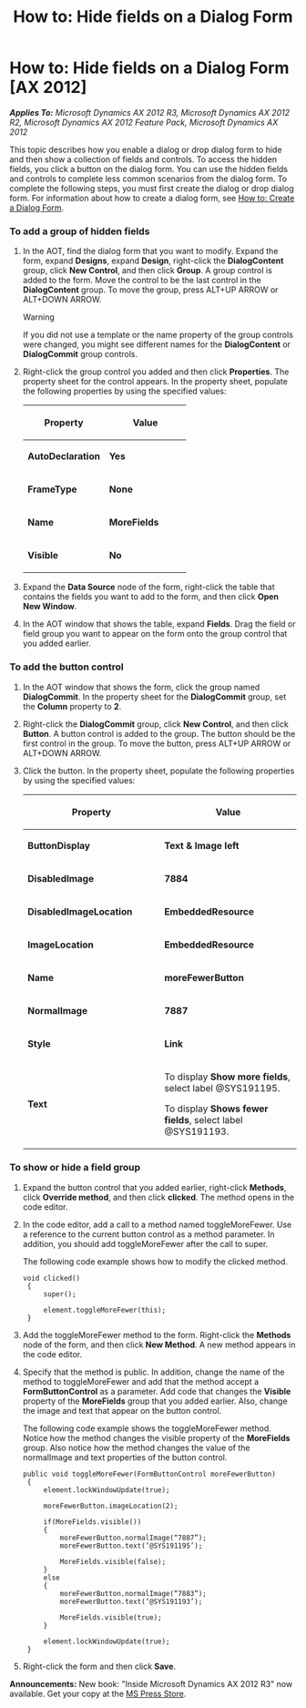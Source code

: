 ﻿---
title: 'How to: Hide fields on a Dialog Form'
TOCTitle: 'How to: Hide fields on a Dialog Form'
ms:assetid: 9d99e7ad-2304-4dbb-b305-3be11ff972d4
ms:mtpsurl: https://msdn.microsoft.com/en-us/library/Hh811913(v=AX.60)
ms:contentKeyID: 44089714
ms.date: 05/18/2015
mtps_version: v=AX.60
---

# How to: Hide fields on a Dialog Form [AX 2012]


_**Applies To:** Microsoft Dynamics AX 2012 R3, Microsoft Dynamics AX 2012 R2, Microsoft Dynamics AX 2012 Feature Pack, Microsoft Dynamics AX 2012_

This topic describes how you enable a dialog or drop dialog form to hide and then show a collection of fields and controls. To access the hidden fields, you click a button on the dialog form. You can use the hidden fields and controls to complete less common scenarios from the dialog form. To complete the following steps, you must first create the dialog or drop dialog form. For information about how to create a dialog form, see [How to: Create a Dialog Form](how-to-create-a-dialog-form.md).

### To add a group of hidden fields

1.  In the AOT, find the dialog form that you want to modify. Expand the form, expand **Designs**, expand **Design**, right-click the **DialogContent** group, click **New Control**, and then click **Group**. A group control is added to the form. Move the control to be the last control in the **DialogContent** group. To move the group, press ALT+UP ARROW or ALT+DOWN ARROW.
    

    > [!WARNING]
    > <P>If you did not use a template or the name property of the group controls were changed, you might see different names for the <STRONG>DialogContent</STRONG> or <STRONG>DialogCommit</STRONG> group controls.</P>



2.  Right-click the group control you added and then click **Properties**. The property sheet for the control appears. In the property sheet, populate the following properties by using the specified values:
    
    <table>
    <colgroup>
    <col style="width: 50%" />
    <col style="width: 50%" />
    </colgroup>
    <thead>
    <tr class="header">
    <th><p>Property</p></th>
    <th><p>Value</p></th>
    </tr>
    </thead>
    <tbody>
    <tr class="odd">
    <td><p><strong>AutoDeclaration</strong></p></td>
    <td><p><strong>Yes</strong></p></td>
    </tr>
    <tr class="even">
    <td><p><strong>FrameType</strong></p></td>
    <td><p><strong>None</strong></p></td>
    </tr>
    <tr class="odd">
    <td><p><strong>Name</strong></p></td>
    <td><p><strong>MoreFields</strong></p></td>
    </tr>
    <tr class="even">
    <td><p><strong>Visible</strong></p></td>
    <td><p><strong>No</strong></p></td>
    </tr>
    </tbody>
    </table>


3.  Expand the **Data Source** node of the form, right-click the table that contains the fields you want to add to the form, and then click **Open New Window**.

4.  In the AOT window that shows the table, expand **Fields**. Drag the field or field group you want to appear on the form onto the group control that you added earlier.

### To add the button control

1.  In the AOT window that shows the form, click the group named **DialogCommit**. In the property sheet for the **DialogCommit** group, set the **Column** property to **2**.

2.  Right-click the **DialogCommit** group, click **New Control**, and then click **Button**. A button control is added to the group. The button should be the first control in the group. To move the button, press ALT+UP ARROW or ALT+DOWN ARROW.

3.  Click the button. In the property sheet, populate the following properties by using the specified values:
    
    <table>
    <colgroup>
    <col style="width: 50%" />
    <col style="width: 50%" />
    </colgroup>
    <thead>
    <tr class="header">
    <th><p>Property</p></th>
    <th><p>Value</p></th>
    </tr>
    </thead>
    <tbody>
    <tr class="odd">
    <td><p><strong>ButtonDisplay</strong></p></td>
    <td><p><strong>Text &amp; Image left</strong></p></td>
    </tr>
    <tr class="even">
    <td><p><strong>DisabledImage</strong></p></td>
    <td><p><strong>7884</strong></p></td>
    </tr>
    <tr class="odd">
    <td><p><strong>DisabledImageLocation</strong></p></td>
    <td><p><strong>EmbeddedResource</strong></p></td>
    </tr>
    <tr class="even">
    <td><p><strong>ImageLocation</strong></p></td>
    <td><p><strong>EmbeddedResource</strong></p></td>
    </tr>
    <tr class="odd">
    <td><p><strong>Name</strong></p></td>
    <td><p><strong>moreFewerButton</strong></p></td>
    </tr>
    <tr class="even">
    <td><p><strong>NormalImage</strong></p></td>
    <td><p><strong>7887</strong></p></td>
    </tr>
    <tr class="odd">
    <td><p><strong>Style</strong></p></td>
    <td><p><strong>Link</strong></p></td>
    </tr>
    <tr class="even">
    <td><p><strong>Text</strong></p></td>
    <td><p>To display <strong>Show more fields</strong>, select label @SYS191195.</p>
    <p>To display <strong>Shows fewer fields</strong>, select label @SYS191193.</p></td>
    </tr>
    </tbody>
    </table>


### To show or hide a field group

1.  Expand the button control that you added earlier, right-click **Methods**, click **Override method**, and then click **clicked**. The method opens in the code editor.

2.  In the code editor, add a call to a method named toggleMoreFewer. Use a reference to the current button control as a method parameter. In addition, you should add toggleMoreFewer after the call to super.
    
    The following code example shows how to modify the clicked method.
    
       ```X++
       void clicked()
        {
            super();
            
            element.toggleMoreFewer(this);
        }
       ```

3.  Add the toggleMoreFewer method to the form. Right-click the **Methods** node of the form, and then click **New Method**. A new method appears in the code editor.

4.  Specify that the method is public. In addition, change the name of the method to toggleMoreFewer and add that the method accept a **FormButtonControl** as a parameter. Add code that changes the **Visible** property of the **MoreFields** group that you added earlier. Also, change the image and text that appear on the button control.
    
    The following code example shows the toggleMoreFewer method. Notice how the method changes the visible property of the **MoreFields** group. Also notice how the method changes the value of the normalImage and text properties of the button control.
    
       ```X++
       public void toggleMoreFewer(FormButtonControl moreFewerButton)
        {
            element.lockWindowUpdate(true);
            
            moreFewerButton.imageLocation(2);
            
            if(MoreFields.visible())
            {
                moreFewerButton.normalImage(“7887”);
                moreFewerButton.text(‘@SYS191195’);
                
                MoreFields.visible(false);
            }
            else
            {
                moreFewerButton.normalImage(“7883”);
                moreFewerButton.text(‘@SYS191193’);
                
                MoreFields.visible(true);
            }
            
            element.lockWindowUpdate(true);
        }
       ```

5.  Right-click the form and then click **Save**.

  
**Announcements:** New book: "Inside Microsoft Dynamics AX 2012 R3" now available. Get your copy at the [MS Press Store](https://www.microsoftpressstore.com/store/inside-microsoft-dynamics-ax-2012-r3-9780735685109).

